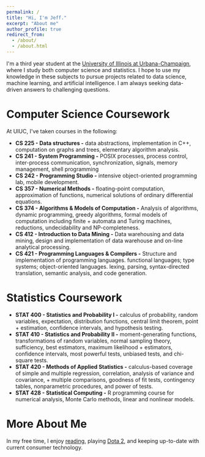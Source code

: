 ```yaml
---
permalink: /
title: "Hi, I'm Jeff."
excerpt: "About me"
author_profile: true
redirect_from: 
  - /about/
  - /about.html
---
```


I'm a third year student at the [University of Illinois at Urbana-Champaign](https://cs.illinois.edu/), where I study both computer science and statistics.  I hope to use my knowledge in these subjects to pursue projects related to data science, machine learning, and artificial intelligence.  I am always seeking data-driven answers to challenging questions.

Computer Science Coursework
======

At UIUC, I've taken courses in the following:

+ __CS 225 - Data structures -__ data abstractions, implementation in C++, computation on graphs and trees, elementary algorithm analysis.
+ __CS 241 - System Programming -__ POSIX processes, process control, inter-process communication, synchronization, signals, memory management, shell programming
+ __CS 242 - Programming Studio -__ intensive object-oriented programming lab, mobile development.
+ __CS 357 - Numerical Methods -__ floating-point computation, approximation of functions, numerical solutions of ordinary differential equations.
+ __CS 374 - Algorithms & Models of Computation -__ Analysis of algorithms, dynamic programming, greedy algorithms, formal models of computation including finite + automata and Turing machines, reductions, undecidability and NP-completeness.
+ __CS 412 - Introduction to Data Mining -__ Data warehousing and data mining, design and implementation of data warehouse and on-line analytical processing.
+ __CS 421 - Programming Languages & Compilers -__ Structure and implementation of programming languages. functional languages; type systems; object-oriented languages.  lexing, parsing, syntax-directed translation, semantic analysis, and code generation.

Statistics Coursework
======

+ __STAT 400 - Statistics and Probability I -__ calculus of probability, random variables, expectation, distribution functions, central limit theorem, point + estimation, confidence intervals, and hypothesis testing.
+ __STAT 410 - Statistics and Probability II -__ moment-generating functions, transformations of random variables, normal sampling theory, sufficiency, best estimators, maximum likelihood + estimators, confidence intervals, most powerful tests, unbiased tests, and chi-square tests.
+ __STAT 420 - Methods of Applied Statistics -__ calculus-based coverage of simple and multiple regression, correlation, analysis of variance and covariance, + multiple comparisons, goodness of fit tests, contingency tables, nonparametric procedures, and power of tests.
+ __STAT 428 - Statistical Computing -__ R programming course for numerical analysis, Monte Carlo methods, linear and nonlinear models.


More About Me
======
In my free time, I enjoy [reading](https://www.gatesnotes.com/About-Bill-Gates/Best-Books-2017), playing [Dota 2](http://blog.dota2.com), and keeping up-to-date with current consumer technology.